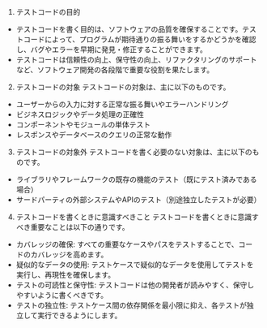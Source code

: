 1. テストコードの目的
- テストコードを書く目的は、ソフトウェアの品質を確保することです。テストコードによって、プログラムが期待通りの振る舞いをするかどうかを確認し、バグやエラーを早期に発見・修正することができます。
- テストコードは信頼性の向上、保守性の向上、リファクタリングのサポートなど、ソフトウェア開発の各段階で重要な役割を果たします。

2. テストコードの対象
テストコードの対象は、主に以下のものです。
- ユーザーからの入力に対する正常な振る舞いやエラーハンドリング
- ビジネスロジックやデータ処理の正確性
- コンポーネントやモジュールの単体テスト
- レスポンスやデータベースのクエリの正常な動作

3. テストコードの対象外
テストコードを書く必要のない対象は、主に以下のものです。
- ライブラリやフレームワークの既存の機能のテスト（既にテスト済みである場合）
- サードパーティの外部システムやAPIのテスト（別途独立したテストが必要）

4. テストコードを書くときに意識すべきこと
テストコードを書くときに意識すべき重要なことは以下の通りです。
- カバレッジの確保: すべての重要なケースやパスをテストすることで、コードのカバレッジを高めます。
- 疑似的なデータの使用: テストケースで疑似的なデータを使用してテストを実行し、再現性を確保します。
- テストの可読性と保守性: テストコードは他の開発者が読みやすく、保守しやすいように書くべきです。
- テストの独立性: テストケース間の依存関係を最小限に抑え、各テストが独立して実行できるようにします。

